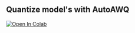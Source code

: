 ## Quantize model's with AutoAWQ


[![Open In Colab](https://colab.research.google.com/assets/colab-badge.svg)](https://colab.research.google.com/drive/1gaoafIrAj60pvByFbN5iqTBySyhW6zEN?usp=sharing)



